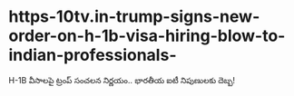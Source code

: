 # https-10tv.in-trump-signs-new-order-on-h-1b-visa-hiring-blow-to-indian-professionals-
H-1B వీసాలపై ట్రంప్ సంచలన నిర్ణయం.. భారతీయ ఐటీ నిపుణులకు దెబ్బ!
